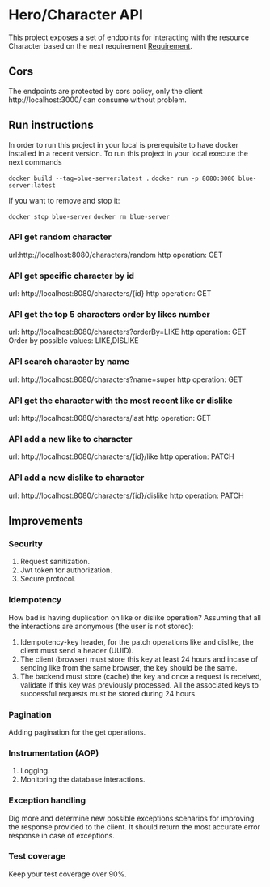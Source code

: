 # Hero/Character API

This project exposes a set of endpoints for interacting with the resource Character based on the next requirement [Requirement](https://github.com/leo-from-BX/likeDislike).

## Cors

The endpoints are protected by cors policy, only the client http://localhost:3000/ can consume without problem.

## Run instructions

In order to run this project in your local is prerequisite to have docker installed in a recent version.
To run this project in your local execute the next commands

`docker build --tag=blue-server:latest .`
`docker run -p 8080:8080 blue-server:latest`

If you want to remove and stop it:

`docker stop blue-server`
`docker rm blue-server`

### API get random character

url:http://localhost:8080/characters/random
http operation: GET

### API get specific character by id

url: http://localhost:8080/characters/{id}
http operation: GET

### API get the top 5 characters order by likes number

url: http://localhost:8080/characters?orderBy=LIKE
http operation: GET
Order by possible values: LIKE,DISLIKE

### API search character by name

url: http://localhost:8080/characters?name=super
http operation: GET

### API get the character with the most recent like or dislike

url: http://localhost:8080/characters/last
http operation: GET

### API add a new like to character

url: http://localhost:8080/characters/{id}/like
http operation: PATCH

### API add a new dislike to character

url: http://localhost:8080/characters/{id}/dislike
http operation: PATCH

## Improvements

### Security
1. Request sanitization.
2. Jwt token for authorization.
3. Secure protocol.

### Idempotency
How bad is having duplication on like or dislike operation?
Assuming that all the interactions are anonymous (the user is not stored):
1. Idempotency-key header, for the patch operations like and dislike, the client must send a header (UUID).
2. The client (browser) must store this key at least 24 hours and incase of sending like from the same browser, the key should be the same.
3. The backend must store (cache) the key and once a request is received, validate if this key was previously processed. All the associated keys to successful requests must be stored during 24 hours.

### Pagination
Adding pagination for the get operations.

### Instrumentation (AOP)
1. Logging.
2. Monitoring the database interactions.

### Exception handling
Dig more and determine new possible exceptions scenarios for improving the response provided to the client. It should return the most accurate error response in case of exceptions.

### Test coverage
Keep your test coverage over 90%.
